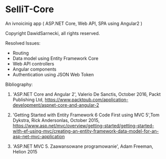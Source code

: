 # SelliT-Core
An ivnoicinig app ( ASP.NET Core, Web API, SPA using Angular2 )

Copyright DawidSarnecki, all rights reserved.

Resolved Issues:

* Routing
* Data model using Entity Framework Core
* Web API controllers
* Angular components
* Authentication using JSON Web Token

Bibliography:

1. 'ASP.NET Core and Angular 2', Valerio De Sanctis, October 2016, Packt Publishing Ltd, https://www.packtpub.com/application-development/aspnet-core-and-angular-2

2. 'Getting Started with Entity Framework 6 Code First using MVC 5',Tom Dykstra, Rick Andersonlas, October 2015, https://www.asp.net/mvc/overview/getting-started/getting-started-with-ef-using-mvc/creating-an-entity-framework-data-model-for-an-asp-net-mvc-application

3. 'ASP.NET MVC 5. Zaawansowane programowanie', Adam Freeman, Helion 2015
